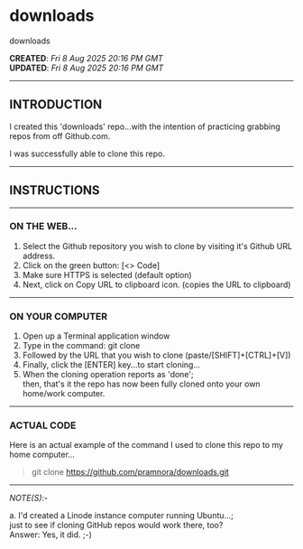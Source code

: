 # downloads
downloads

**CREATED**: *Fri 8 Aug 2025 20:16 PM GMT*  
**UPDATED**: *Fri 8 Aug 2025 20:16 PM GMT*  

-----

## INTRODUCTION

I created this 'downloads' repo...with the intention of practicing grabbing repos from off Github.com.  

I was successfully able to clone this repo.  

-----

## INSTRUCTIONS  

-----

### ON THE WEB...  

1. Select the Github repository you wish to clone by visiting it's Github URL address.  
2. Click on the green button: [<> Code]  
3. Make sure HTTPS is selected (default option)  
4. Next, click on Copy URL to clipboard icon.  (copies the URL to clipboard)

-----

### ON YOUR COMPUTER   

1. Open up a Terminal application window  
2. Type in the command: git clone  
3. Followed by the URL that you wish to clone (paste/[SHIFT]+[CTRL]+[V])  
4. Finally, click the [ENTER] key...to start cloning...  
5. When the cloning operation reports as 'done';     
   then, that's it the repo has now been fully cloned onto your own home/work computer.  

-----

### ACTUAL CODE  

Here is an actual example of the command I used to clone this repo to my home computer...    
> git clone https://github.com/pramnora/downloads.git  

-----

*NOTE(S)*:-  

a. I'd created a Linode instance computer running Ubuntu...;  
    just to see if cloning GitHub repos would work there, too?  
    Answer: Yes, it did. ;-)  



